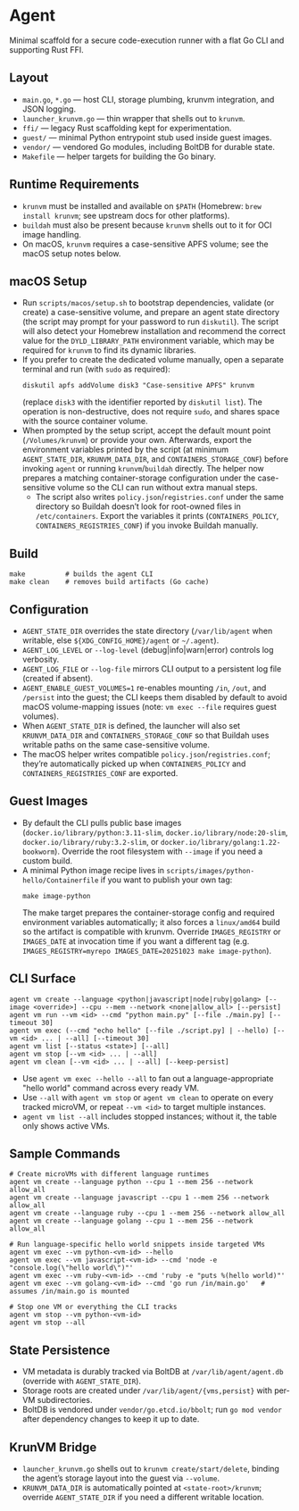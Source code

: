 # Agent

Minimal scaffold for a secure code-execution runner with a flat Go CLI and supporting Rust FFI.

## Layout
- `main.go`, `*.go` — host CLI, storage plumbing, krunvm integration, and JSON logging.
- `launcher_krunvm.go` — thin wrapper that shells out to `krunvm`.
- `ffi/` — legacy Rust scaffolding kept for experimentation.
- `guest/` — minimal Python entrypoint stub used inside guest images.
- `vendor/` — vendored Go modules, including BoltDB for durable state.
- `Makefile` — helper targets for building the Go binary.

## Runtime Requirements
- `krunvm` must be installed and available on `$PATH` (Homebrew: `brew install krunvm`; see upstream docs for other platforms).
- `buildah` must also be present because `krunvm` shells out to it for OCI image handling.
- On macOS, `krunvm` requires a case-sensitive APFS volume; see the macOS setup notes below.

## macOS Setup
- Run `scripts/macos/setup.sh` to bootstrap dependencies, validate (or create) a case-sensitive volume, and prepare an agent state directory (the script may prompt for your password to run `diskutil`). The script will also detect your Homebrew installation and recommend the correct value for the `DYLD_LIBRARY_PATH` environment variable, which may be required for `krunvm` to find its dynamic libraries.
- If you prefer to create the dedicated volume manually, open a separate terminal and run (with `sudo` as required):
  ```
  diskutil apfs addVolume disk3 "Case-sensitive APFS" krunvm
  ```
  (replace `disk3` with the identifier reported by `diskutil list`). The operation is non-destructive, does not require `sudo`, and shares space with the source container volume.
- When prompted by the setup script, accept the default mount point (`/Volumes/krunvm`) or provide your own. Afterwards, export the environment variables printed by the script (at minimum `AGENT_STATE_DIR`, `KRUNVM_DATA_DIR`, and `CONTAINERS_STORAGE_CONF`) before invoking `agent` or running `krunvm`/`buildah` directly. The helper now prepares a matching container-storage configuration under the case-sensitive volume so the CLI can run without extra manual steps.
  - The script also writes `policy.json`/`registries.conf` under the same directory so Buildah doesn’t look for root-owned files in `/etc/containers`. Export the variables it prints (`CONTAINERS_POLICY`, `CONTAINERS_REGISTRIES_CONF`) if you invoke Buildah manually.

## Build
```
make          # builds the agent CLI
make clean    # removes build artifacts (Go cache)
```

## Configuration
- `AGENT_STATE_DIR` overrides the state directory (`/var/lib/agent` when writable, else `${XDG_CONFIG_HOME}/agent` or `~/.agent`).
- `AGENT_LOG_LEVEL` or `--log-level` (debug|info|warn|error) controls log verbosity.
- `AGENT_LOG_FILE` or `--log-file` mirrors CLI output to a persistent log file (created if absent).
- `AGENT_ENABLE_GUEST_VOLUMES=1` re-enables mounting `/in`, `/out`, and `/persist` into the guest; the CLI keeps them disabled by default to avoid macOS volume-mapping issues (note: `vm exec --file` requires guest volumes).
- When `AGENT_STATE_DIR` is defined, the launcher will also set `KRUNVM_DATA_DIR` and `CONTAINERS_STORAGE_CONF` so that Buildah uses writable paths on the same case-sensitive volume.
- The macOS helper writes compatible `policy.json`/`registries.conf`; they’re automatically picked up when `CONTAINERS_POLICY` and `CONTAINERS_REGISTRIES_CONF` are exported.

## Guest Images
- By default the CLI pulls public base images (`docker.io/library/python:3.11-slim`, `docker.io/library/node:20-slim`, `docker.io/library/ruby:3.2-slim`, or `docker.io/library/golang:1.22-bookworm`). Override the root filesystem with `--image` if you need a custom build.
- A minimal Python image recipe lives in `scripts/images/python-hello/Containerfile` if you want to publish your own tag:
  ```
  make image-python
  ```
  The make target prepares the container-storage config and required environment variables automatically; it also forces a `linux/amd64` build so the artifact is compatible with krunvm. Override `IMAGES_REGISTRY` or `IMAGES_DATE` at invocation time if you want a different tag (e.g. `IMAGES_REGISTRY=myrepo IMAGES_DATE=20251023 make image-python`).

## CLI Surface
```
agent vm create --language <python|javascript|node|ruby|golang> [--image <override>] --cpu --mem --network <none|allow_all> [--persist]
agent vm run --vm <id> --cmd "python main.py" [--file ./main.py] [--timeout 30]
agent vm exec (--cmd "echo hello" [--file ./script.py] | --hello) [--vm <id> ... | --all] [--timeout 30]
agent vm list [--status <state>] [--all]
agent vm stop [--vm <id> ... | --all]
agent vm clean [--vm <id> ... | --all] [--keep-persist]
```

- Use `agent vm exec --hello --all` to fan out a language-appropriate "hello world" command across every ready VM.
- Use `--all` with `agent vm stop` or `agent vm clean` to operate on every tracked microVM, or repeat `--vm <id>` to target multiple instances.
- `agent vm list --all` includes stopped instances; without it, the table only shows active VMs.

## Sample Commands
```shell
# Create microVMs with different language runtimes
agent vm create --language python --cpu 1 --mem 256 --network allow_all
agent vm create --language javascript --cpu 1 --mem 256 --network allow_all
agent vm create --language ruby --cpu 1 --mem 256 --network allow_all
agent vm create --language golang --cpu 1 --mem 256 --network allow_all

# Run language-specific hello world snippets inside targeted VMs
agent vm exec --vm python-<vm-id> --hello
agent vm exec --vm javascript-<vm-id> --cmd 'node -e "console.log(\"hello world\")"'
agent vm exec --vm ruby-<vm-id> --cmd 'ruby -e "puts %(hello world)"'
agent vm exec --vm golang-<vm-id> --cmd 'go run /in/main.go'   # assumes /in/main.go is mounted

# Stop one VM or everything the CLI tracks
agent vm stop --vm python-<vm-id>
agent vm stop --all
```

## State Persistence
- VM metadata is durably tracked via BoltDB at `/var/lib/agent/agent.db` (override with `AGENT_STATE_DIR`).
- Storage roots are created under `/var/lib/agent/{vms,persist}` with per-VM subdirectories.
- BoltDB is vendored under `vendor/go.etcd.io/bbolt`; run `go mod vendor` after dependency changes to keep it up to date.

## KrunVM Bridge
- `launcher_krunvm.go` shells out to `krunvm create/start/delete`, binding the agent’s storage layout into the guest via `--volume`.
- `KRUNVM_DATA_DIR` is automatically pointed at `<state-root>/krunvm`; override `AGENT_STATE_DIR` if you need a different writable location.
